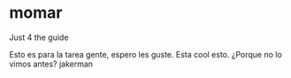 # momar
Just 4 the guide

Esto es para la tarea gente, espero les guste.
Esta cool esto.
¿Porque no lo vimos antes?
jakerman
